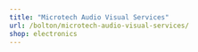 ```yaml
---
title: "Microtech Audio Visual Services"
url: /bolton/microtech-audio-visual-services/
shop: electronics
---
```

